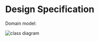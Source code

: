 # Design Specification

Domain model: 

![class diagram](https://github.com/calvin-cs262-Fall2024-TheATeam/Project/blob/docs/design-model/images/DomainModel.drawio.png)
